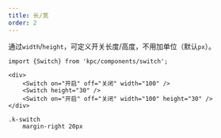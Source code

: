 ```yaml
---
title: 长/宽
order: 2
---
```


通过`width`/`height`，可定义开关长度/高度，不用加单位（默认`px`）。

```vdt
import {Switch} from 'kpc/components/switch';

<div>
    <Switch on="开启" off="关闭" width="100" />
    <Switch height="30" />
    <Switch on="开启" off="关闭" width="100" height="30" />
</div>
```

```styl
.k-switch
    margin-right 20px
```
